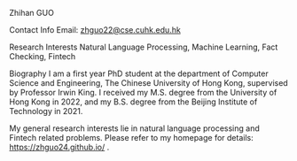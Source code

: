 Zhihan GUO

Contact Info
Email: zhguo22@cse.cuhk.edu.hk

Research Interests
Natural Language Processing, Machine Learning, Fact Checking, Fintech

Biography
I am a first year PhD student at the department of Computer Science and Engineering, The Chinese University of Hong Kong, supervised by Professor Irwin King. I received my M.S. degree from the University of Hong Kong in 2022, and my B.S. degree from the Beijing Institute of Technology in 2021.

My general research interests lie in natural language processing and Fintech related problems. Please refer to my homepage for details: https://zhguo24.github.io/ .

